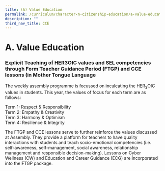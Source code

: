 ```yaml
---
title: (A) Value Education
permalink: /curriculum/character-n-citizenship-education/a-value-education/
description: ""
third_nav_title: CCE
---
```

# **A. Value Education**

### Explicit Teaching of HER3OIC values and SEL competencies through Form Teacher Guidance Period (FTGP) and CCE lessons (in Mother Tongue Language

The weekly assembly programme is focussed on inculcating the HER<sub>3</sub>OIC values in students. This year, the values of focus for each term are as follows: 
 
Term 1: Respect & Responsibility     
Term 2: Empathy & Creativity    
Term 3: Harmony & Optimism      
Term 4: Resilience & Integrity 

The FTGP and CCE lessons serve to further reinforce the values discussed at Assembly. They provide a platform for teachers to have quality interactions with students and teach socio-emotional competencies (i.e. self-awareness, self-management, social awareness, relationship management and responsible decision-making). Lessons on Cyber Wellness (CW) and Education and Career Guidance (ECG) are incorporated into the FTGP package.